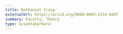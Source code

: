 ```yaml
---
title: Nathaniel Craig
externalUrl: https://orcid.org/0000-0003-2214-8447
summary: Faculty, Theory
type: ucsantabarbara
---
```


